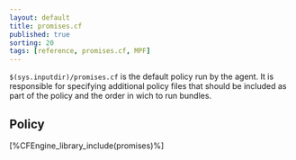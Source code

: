 ```yaml
---
layout: default
title: promises.cf
published: true
sorting: 20
tags: [reference, promises.cf, MPF]
---
```


`$(sys.inputdir)/promises.cf` is the default policy run by the agent. It is
responsible for specifying additional policy files that should be included as
part of the policy and the order in wich to run bundles.

## Policy

[%CFEngine_library_include(promises)%]

